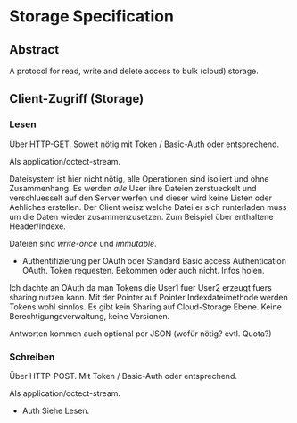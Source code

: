 # Storage Specification

## Abstract

A protocol for read, write and delete access to bulk (cloud) storage.

## Client-Zugriff (Storage)

### Lesen

Über HTTP-GET. Soweit nötig mit Token / Basic-Auth oder entsprechend.

Als application/octect-stream.

Dateisystem ist hier nicht nötig, alle Operationen sind isoliert und ohne Zusammenhang.
Es werden *alle* User ihre Dateien zerstueckelt und verschluesselt auf den Server werfen und dieser wird keine Listen oder Aehliches erstellen.
Der Client weisz welche Datei er sich runterladen muss um die Daten wieder zusammenzusetzen. Zum Beispiel über enthaltene Header/Indexe.

Dateien sind *write-once* und *immutable*.

* Authentifizierung per OAuth oder Standard Basic access Authentication
OAuth.
Token requesten.
Bekommen oder auch nicht.
Infos holen.

Ich dachte an OAuth da man Tokens die User1 fuer User2 erzeugt fuers sharing nutzen kann.
Mit der Pointer auf Pointer Indexdateimethode werden Tokens wohl sinnlos.
Es gibt kein Sharing auf Cloud-Storage Ebene. Keine Berechtigungsverwaltung, keine Versionen.

Antworten kommen auch optional per JSON (wofür nötig? evtl. Quota?)

### Schreiben

Über HTTP-POST. Mit Token / Basic-Auth oder entsprechend.

Als application/octect-stream.

* Auth
Siehe Lesen.
